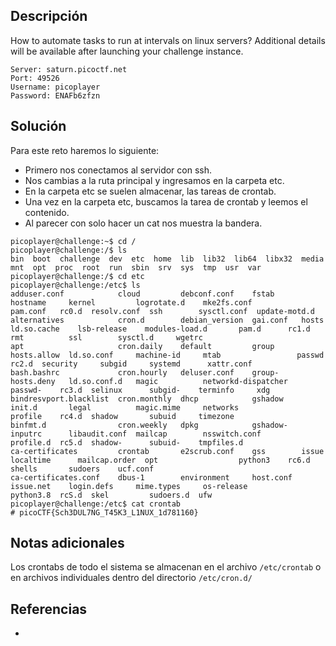 ## **Descripción**
How to automate tasks to run at intervals on linux servers?
Additional details will be available after launching your challenge instance.
```
Server: saturn.picoctf.net
Port: 49526
Username: picoplayer 
Password: ENAFb6zfzn
```
## **Solución** 
Para este reto haremos lo siguiente:
- Primero nos conectamos al servidor con ssh.
- Nos cambias a la ruta principal y ingresamos en la carpeta etc.
- En la carpeta etc se suelen almacenar, las tareas de crontab.
- Una vez en la carpeta etc, buscamos la tarea de crontab y leemos el contenido.
- Al parecer con solo hacer un cat nos muestra la bandera.

```
picoplayer@challenge:~$ cd /
picoplayer@challenge:/$ ls
bin  boot  challenge  dev  etc  home  lib  lib32  lib64  libx32  media  mnt  opt  proc  root  run  sbin  srv  sys  tmp  usr  var
picoplayer@challenge:/$ cd etc
picoplayer@challenge:/etc$ ls
adduser.conf            cloud         debconf.conf    fstab      hostname     kernel         logrotate.d    mke2fs.conf          pam.conf   rc0.d  resolv.conf  ssh        sysctl.conf  update-motd.d
alternatives            cron.d        debian_version  gai.conf   hosts        ld.so.cache    lsb-release    modules-load.d       pam.d      rc1.d  rmt          ssl        sysctl.d     wgetrc
apt                     cron.daily    default         group      hosts.allow  ld.so.conf     machine-id     mtab                 passwd     rc2.d  security     subgid     systemd      xattr.conf
bash.bashrc             cron.hourly   deluser.conf    group-     hosts.deny   ld.so.conf.d   magic          networkd-dispatcher  passwd-    rc3.d  selinux      subgid-    terminfo     xdg
bindresvport.blacklist  cron.monthly  dhcp            gshadow    init.d       legal          magic.mime     networks             profile    rc4.d  shadow       subuid     timezone
binfmt.d                cron.weekly   dpkg            gshadow-   inputrc      libaudit.conf  mailcap        nsswitch.conf        profile.d  rc5.d  shadow-      subuid-    tmpfiles.d
ca-certificates         crontab       e2scrub.conf    gss        issue        localtime      mailcap.order  opt                  python3    rc6.d  shells       sudoers    ucf.conf
ca-certificates.conf    dbus-1        environment     host.conf  issue.net    login.defs     mime.types     os-release           python3.8  rcS.d  skel         sudoers.d  ufw
picoplayer@challenge:/etc$ cat crontab
# picoCTF{Sch3DUL7NG_T45K3_L1NUX_1d781160}

```

## **Notas adicionales**
Los crontabs de todo el sistema se almacenan en el archivo `/etc/crontab` o en archivos individuales dentro del directorio `/etc/cron.d/`

## **Referencias**
- 